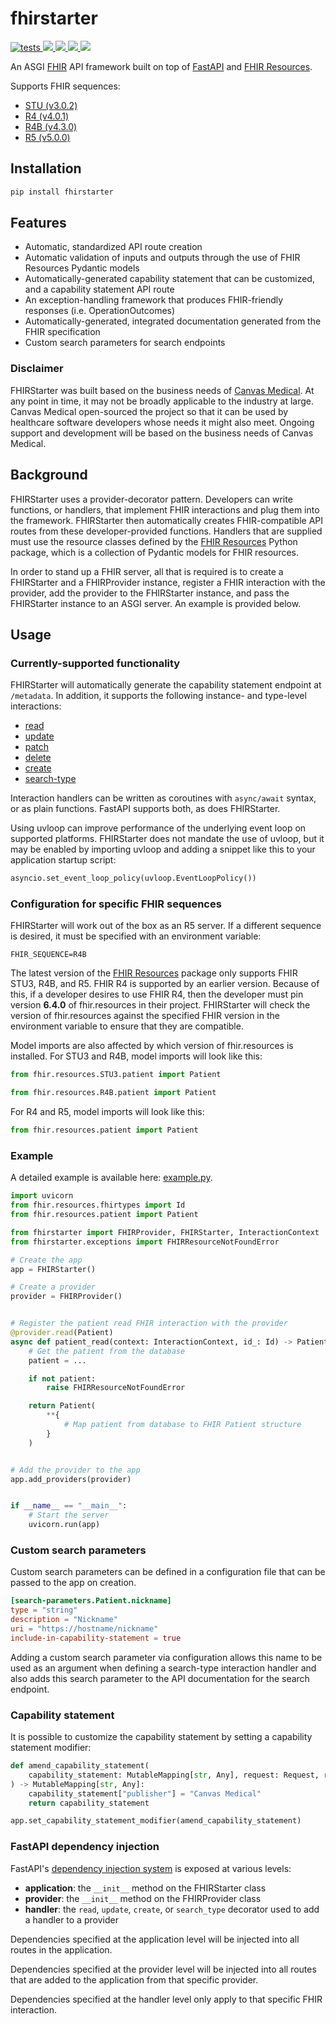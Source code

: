 # fhirstarter

<p>
  <a href="https://github.com/canvas-medical/fhirstarter/actions?query=workflow%3Atests+event%3Apush+branch%3Amain" target="_blank">
    <img src="https://github.com/canvas-medical/fhirstarter/actions/workflows/tests.yml/badge.svg?branch=main&event=push" alt="tests">
  </a>
  <a href="https://pypi.org/project/fhirstarter/">
    <img src="https://img.shields.io/pypi/v/fhirstarter">
  </a>
  <a href="https://pypi.org/project/fhirstarter/">
    <img src="https://img.shields.io/pypi/pyversions/fhirstarter">
  </a>
  <a href="https://pypi.org/project/fhirstarter/">
    <img src="https://img.shields.io/pypi/l/fhirstarter">
  </a>
  <a href="https://github.com/psf/black">
    <img src="https://img.shields.io/badge/code%20style-black-000000">
  </a>
</p>

An ASGI [FHIR](https://hl7.org/fhir/) API framework built on top of [FastAPI](https://fastapi.tiangolo.com) and
[FHIR Resources](https://pypi.org/project/fhir.resources/).

Supports FHIR sequences:
* [STU (v3.0.2)](https://hl7.org/fhir/STU3/)
* [R4 (v4.0.1)](https://hl7.org/fhir/R4/)
* [R4B (v4.3.0)](https://hl7.org/fhir/R4B/)
* [R5 (v5.0.0)](https://hl7.org/fhir/R5/)

## Installation

```bash
pip install fhirstarter
```

## Features

* Automatic, standardized API route creation
* Automatic validation of inputs and outputs through the use of FHIR Resources Pydantic models
* Automatically-generated capability statement that can be customized, and a capability statement
  API route
* An exception-handling framework that produces FHIR-friendly responses (i.e. OperationOutcomes)
* Automatically-generated, integrated documentation generated from the FHIR specification
* Custom search parameters for search endpoints

### Disclaimer

FHIRStarter was built based on the business needs of
[Canvas Medical](https://www.canvasmedical.com). At any point in time, it may not be broadly
applicable to the industry at large. Canvas Medical open-sourced the project so that it can be used
by healthcare software developers whose needs it might also meet. Ongoing support and development
will be based on the business needs of Canvas Medical.

## Background

FHIRStarter uses a provider-decorator pattern. Developers can write functions, or handlers, that
implement FHIR interactions and plug them into the framework. FHIRStarter then automatically creates
FHIR-compatible API routes from these developer-provided functions. Handlers that are supplied must
  use the resource classes defined by the [FHIR Resources](https://pypi.org/project/fhir.resources/) Python package, which is a collection
of Pydantic models for FHIR resources.

In order to stand up a FHIR server, all that is required is to create a FHIRStarter and a
FHIRProvider instance, register a FHIR interaction with the provider, add the provider to the
FHIRStarter instance, and pass the FHIRStarter instance to an ASGI server. An example is provided
below.

## Usage

### Currently-supported functionality

FHIRStarter will automatically generate the capability statement endpoint at `/metadata`. In
addition, it supports the following instance- and type-level interactions:
* [read](https://hl7.org/fhir/http.html#read)
* [update](https://hl7.org/fhir/http.html#update)
* [patch](https://hl7.org/fhir/http.html#patch)
* [delete](https://hl7.org/fhir/http.html#delete)
* [create](https://hl7.org/fhir/http.html#create)
* [search-type](https://hl7.org/fhir/http.html#search)

Interaction handlers can be written as coroutines with `async/await` syntax, or as plain functions.
FastAPI supports both, as does FHIRStarter.

Using uvloop can improve performance of the underlying event loop on supported platforms. 
FHIRStarter does not mandate the use of uvloop, but it may be enabled by importing uvloop and
adding a snippet like this to your application startup script:

```python
asyncio.set_event_loop_policy(uvloop.EventLoopPolicy())
```

### Configuration for specific FHIR sequences

FHIRStarter will work out of the box as an R5 server. If a different sequence is desired, it must be
specified with an environment variable:

```shell
FHIR_SEQUENCE=R4B
```

The latest version of the [FHIR Resources](https://pypi.org/project/fhir.resources/) package only
supports FHIR STU3, R4B, and R5. FHIR R4 is supported by an earlier version. Because of this, if a
developer desires to use FHIR R4, then the developer must pin version **6.4.0** of fhir.resources in
their project. FHIRStarter will check the version of fhir.resources against the specified FHIR
version in the environment variable to ensure that they are compatible.

Model imports are also affected by which version of fhir.resources is installed. For STU3 and R4B,
model imports will look like this:

```python
from fhir.resources.STU3.patient import Patient
```
```python
from fhir.resources.R4B.patient import Patient
```

For R4 and R5, model imports will look like this:

```python
from fhir.resources.patient import Patient
```

### Example

A detailed example is available here: [example.py](https://github.com/canvas-medical/fhirstarter/blob/main/fhirstarter/examples/example.py).

```python
import uvicorn
from fhir.resources.fhirtypes import Id
from fhir.resources.patient import Patient

from fhirstarter import FHIRProvider, FHIRStarter, InteractionContext
from fhirstarter.exceptions import FHIRResourceNotFoundError

# Create the app
app = FHIRStarter()

# Create a provider
provider = FHIRProvider()


# Register the patient read FHIR interaction with the provider
@provider.read(Patient)
async def patient_read(context: InteractionContext, id_: Id) -> Patient:
    # Get the patient from the database
    patient = ...

    if not patient:
        raise FHIRResourceNotFoundError

    return Patient(
        **{
            # Map patient from database to FHIR Patient structure
        }
    )


# Add the provider to the app
app.add_providers(provider)


if __name__ == "__main__":
    # Start the server
    uvicorn.run(app)
```

### Custom search parameters

Custom search parameters can be defined in a configuration file that can be passed to the app on
creation.

```toml
[search-parameters.Patient.nickname]
type = "string"
description = "Nickname"
uri = "https://hostname/nickname"
include-in-capability-statement = true
```

Adding a custom search parameter via configuration allows this name to be used as an argument when
defining a search-type interaction handler and also adds this search parameter to the API
documentation for the search endpoint.

### Capability statement

It is possible to customize the capability statement by setting a capability statement modifier:

```python
def amend_capability_statement(
    capability_statement: MutableMapping[str, Any], request: Request, response: Response
) -> MutableMapping[str, Any]:
    capability_statement["publisher"] = "Canvas Medical"
    return capability_statement

app.set_capability_statement_modifier(amend_capability_statement)
```

### FastAPI dependency injection

FastAPI's [dependency injection system](https://fastapi.tiangolo.com/tutorial/dependencies/) is exposed at various levels:

* **application**: the `__init__` method on the FHIRStarter class
* **provider**: the `__init__` method on the FHIRProvider class
* **handler**: the `read`, `update`, `create`, or `search_type` decorator used to add a handler to a provider

Dependencies specified at the application level will be injected into all routes in the application.

Dependencies specified at the provider level will be injected into all routes that are added to
the application from that specific provider.

Dependencies specified at the handler level only apply to that specific FHIR interaction.
